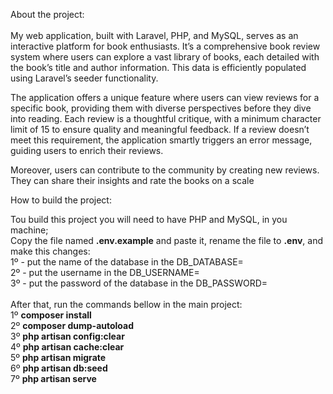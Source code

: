 About the project:
<br>
<br>
My web application, built with Laravel, PHP, and MySQL, serves as an interactive platform for book enthusiasts. It’s a comprehensive book review system where users can explore a vast library of books, each detailed with the book’s title and author information. This data is efficiently populated using Laravel’s seeder functionality.<br>

The application offers a unique feature where users can view reviews for a specific book, providing them with diverse perspectives before they dive into reading. Each review is a thoughtful critique, with a minimum character limit of 15 to ensure quality and meaningful feedback. If a review doesn’t meet this requirement, the application smartly triggers an error message, guiding users to enrich their reviews.<br>

Moreover, users can contribute to the community by creating new reviews. They can share their insights and rate the books on a scale<br>

How to build the project:<br>

Tou build this project you will need to have PHP and MySQL, in you machine;<br>
Copy the file named **.env.example** and paste it, rename the file to **.env**, and make this changes:<br>
1º - put the name of the database in the DB_DATABASE=<br>
2º - put the username in the DB_USERNAME=<br>
3º - put the password of the database in the DB_PASSWORD=<br>
<br>
After that, run the commands bellow in the main project: <br>
1º **composer install**<br>
2º **composer dump-autoload**<br>
3º **php artisan config:clear**<br>
4º **php artisan cache:clear**<br>
5º **php artisan migrate**<br>
6º **php artisan db:seed**<br>
7º **php artisan serve**<br>
